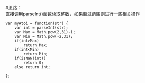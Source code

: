 #思路：  
直接调用parseInt()函数读取整数，如果超过范围则进行一些相关操作  

```
var myAtoi = function(str) {
    var int = parseInt(str);
    var Max = Math.pow(2,31)-1;
    var Min = Math.pow(-2,31);
    if(int>Max)
        return Max;
    if(int<Min)
        return Min;
    if(isNaN(int))
        return 0;
    else return int;
    
};
```
